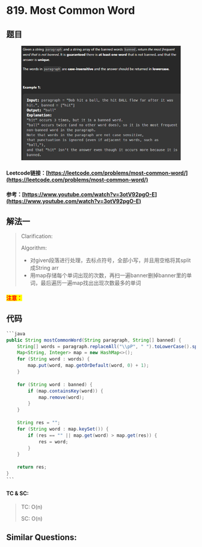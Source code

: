 # 819. Most Common Word

## 题目

<figure><img src="../../.gitbook/assets/image (4) (1) (1) (1) (1) (1) (1) (1) (1) (1) (1).png" alt=""><figcaption></figcaption></figure>

#### Leetcode链接：[https://leetcode.com/problems/most-common-word/](https://leetcode.com/problems/most-common-word/)

#### 参考：[https://www.youtube.com/watch?v=3otV92pgO-E](https://www.youtube.com/watch?v=3otV92pgO-E)

## 解法一

> Clarification:&#x20;
>
> Algorithm:&#x20;
>
> * 对given段落进行处理，去标点符号，全部小写，并且用空格将其split成String arr
> * 用map存储每个单词出现的次数，再扫一遍banner删掉banner里的单词，最后遍历一遍map找出出现次数最多的单词

#### <mark style="color:red;">注意：</mark>

## 代码

````java
```java
public String mostCommonWord(String paragraph, String[] banned) {
    String[] words = paragraph.replaceAll("\\pP", " ").toLowerCase().split("\\s+");
    Map<String, Integer> map = new HashMap<>();
    for (String word : words) {
        map.put(word, map.getOrDefault(word, 0) + 1);
    }

    for (String word : banned) {
        if (map.containsKey(word)) {
            map.remove(word);
        }
    }

    String res = "";
    for (String word : map.keySet()) {
        if (res == "" || map.get(word) > map.get(res)) {
            res = word;
        }
    }

    return res;
}
```
````

#### TC & SC:&#x20;

> TC: O(n)
>
> SC: O(n)

## **Similar Questions:**&#x20;
